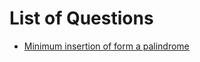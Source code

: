 # List of Questions

- [Minimum insertion of form a palindrome](https://www.geeksforgeeks.org/minimum-insertions-to-form-a-palindrome-dp-28/)